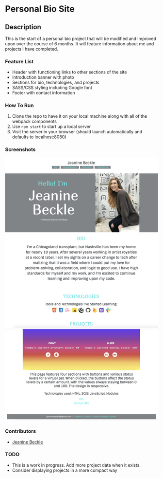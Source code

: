 # Personal Bio Site

## Description
This is the start of a personal bio project that will be modified and improved upon over the course of 6 months. It will feature information about me and projects I have completed.

### Feature List
* Header with functioning links to other sections of the site
* Introduction banner with photo
* Sections for bio, technologies, and projects
* SASS/CSS styling including Google font
* Footer with contact information

### How To Run
1. Clone the repo to have it on your local machine along with all of the webpack components
1. Use `npm start` to start up a local server
1. Visit the server in your browser (should launch automatically and defaults to localhost:8080)

### Screenshots
<img src='./images/bioSite3.png' width=600>
<img src='./images/bioSite4.png' width=600>
<img src='./images/bioSite5.png' width=600>

### Contributors
* [Jeanine Beckle](https://github.com/jeaninebeckle)

### TODO
* This is a work in progress. Add more project data when it exists.
* Consider displaying projects in a more compact way
